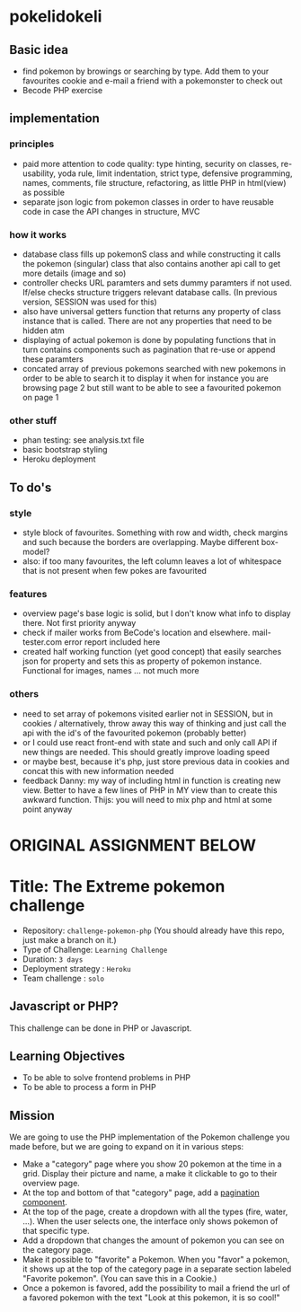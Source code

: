 # pokelidokeli

## Basic idea
- find pokemon by browings or searching by type. Add them to your favourites cookie and e-mail a friend with a pokemonster to check out
- Becode PHP exercise

## implementation
### principles
- paid more attention to code quality: type hinting, security on classes, re-usability, yoda rule, limit indentation, strict type, defensive programming, names, comments, file structure, refactoring, as little PHP in html(view) as possible
- separate json logic from pokemon classes in order to have reusable code in case the API changes in structure, MVC
### how it works
- database class fills up pokemonS class and while constructing it calls the pokemon (singular) class that also contains another api call to get more details (image and so)
- controller checks URL paramters and sets dummy paramters if not used. If/else checks structure triggers relevant database calls. (In previous version, SESSION was used for this)
- also have universal getters function that returns any property of class instance that is called. There are not any properties that need to be hidden atm
- displaying of actual pokemon is done by populating functions that in turn contains components such as pagination that re-use or append these paramters
- concated array of previous pokemons searched with new pokemons in order to be able to search it to display it when for instance you are browsing page 2 but still want to be able to see a favourited pokemon on page 1
### other stuff
- phan testing: see analysis.txt file 
- basic bootstrap styling
- Heroku deployment

## To do's
### style
- style block of favourites. Something with row and width, check margins and such because the borders are overlapping. Maybe different box-model?
- also: if too many favourites, the left column leaves a lot of whitespace that is not present when few pokes are favourited
### features
- overview page's base logic is solid, but I don't know what info to display there. Not first priority anyway
- check if mailer works from BeCode's location and elsewhere. mail-tester.com error report included here
- created half working function (yet good concept) that easily searches json for property and sets this as property of pokemon instance. Functional for images, names ... not much more
### others
- need to set array of pokemons visited earlier not in SESSION, but in cookies / alternatively, throw away this way of thinking and just call the api with the id's of the favourited pokemon (probably better)
- or I could use react front-end with state and such and only call API if new things are needed. This should greatly improve loading speed
- or maybe best, because it's php, just store previous data in cookies and concat this with new information needed
- feedback Danny: my way of including html in function is creating new view. Better to have a few lines of PHP in MY view than to create this awkward function. Thijs: you will need to mix php and html at some point anyway

# ORIGINAL ASSIGNMENT BELOW

# Title: The Extreme pokemon challenge
- Repository: `challenge-pokemon-php` (You should already have this repo, just make a branch on it.)
- Type of Challenge: `Learning Challenge`
- Duration: `3 days`
- Deployment strategy : `Heroku`
- Team challenge : `solo`

## Javascript or PHP?
This challenge can be done in PHP or Javascript.

## Learning Objectives
- To be able to solve frontend problems in PHP
- To be able to process a form in PHP

## Mission
We are going to use the PHP implementation of the Pokemon challenge you made before, but we are going to expand on it in various steps:

- Make a "category" page where you show 20 pokemon at the time in a grid. Display their picture and name, a make it clickable to go to their overview page.
- At the top and bottom of that "category" page, add a [pagination component](https://getbootstrap.com/docs/4.0/components/pagination/).
- At the top of the page, create a dropdown with all the types (fire, water, ...). When the user selects one, the interface only shows pokemon of that specific type.
- Add a dropdown that changes the amount of pokemon you can see on the category page.
- Make it possible to "favorite" a Pokemon. When you "favor" a pokemon, it shows up at the top of the category page in a separate section labeled "Favorite pokemon". (You can save this in a Cookie.)
- Once a pokemon is favored, add the possibility to mail a friend the url of a favored pokemon with the text "Look at this pokemon, it is so cool!"
